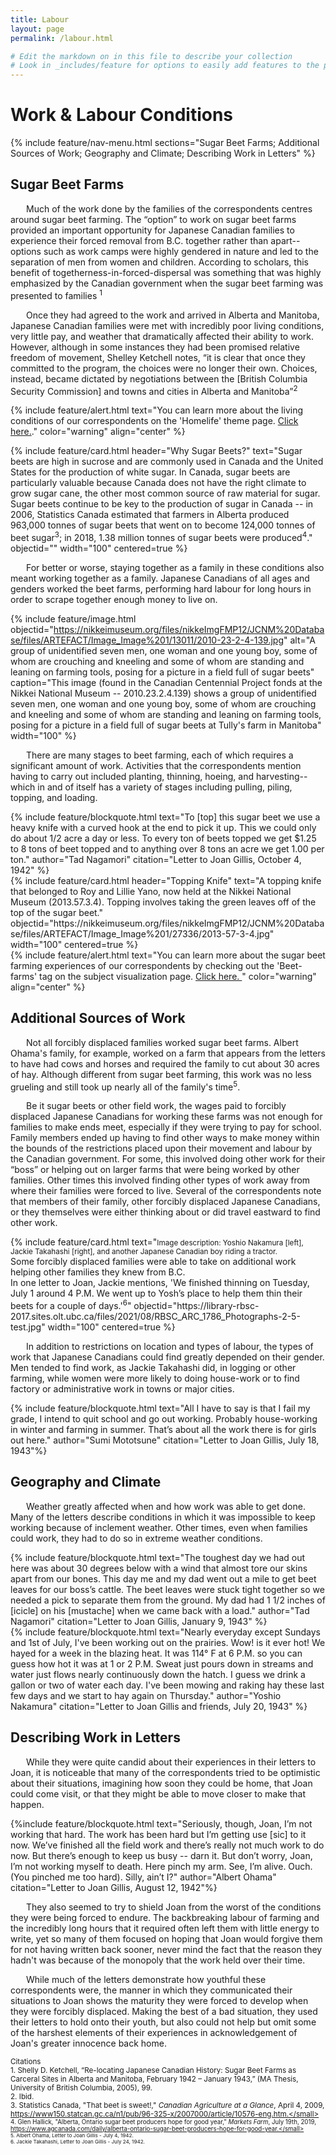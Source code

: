 ```yaml
---
title: Labour
layout: page
permalink: /labour.html

# Edit the markdown on in this file to describe your collection
# Look in _includes/feature for options to easily add features to the page
---
```


# Work & Labour Conditions

{% include feature/nav-menu.html sections="Sugar Beet Farms; Additional Sources of Work; Geography and Climate; Describing Work in Letters" %}

## Sugar Beet Farms

<p style="text-indent: 25px;"> Much of the work done by the families of the correspondents centres around sugar beet farming. The “option” to work on sugar beet farms provided an important opportunity for Japanese Canadian families to experience their forced removal from B.C. together rather than apart--options such as work camps were highly gendered in nature and led to the separation of men from women and children. According to scholars, this benefit of togetherness-in-forced-dispersal was something that was highly emphasized by the Canadian government when the sugar beet farming was presented to families <sup>1</sup></p>
<p style="text-indent: 25px;"> Once they had agreed to the work and arrived in Alberta and Manitoba, Japanese Canadian families were met with incredibly poor living conditions, very little pay, and weather that dramatically affected their ability to work. However, although in some instances they had been promised relative freedom of movement, Shelley Ketchell notes, “it is clear that once they committed to the program, the choices were no longer their own. Choices, instead, became dictated by negotiations between the [British Columbia Security Commission] and towns and cities in Alberta and Manitoba”<sup>2</sup> </p>

{% include feature/alert.html text="You can learn more about the living conditions of our correspondents on the 'Homelife' theme page. <a href="https://ubc-library-rbsc.github.io/gillis-2021/homelife.html"> Click here.</a>." color="warning" align="center" %}

{% include feature/card.html header="Why Sugar Beets?" text="Sugar beets are high in sucrose and are commonly used in Canada and the United States for the production of white sugar. In Canada, sugar beets are particularly valuable because Canada does not have the right climate to grow sugar cane, the other most common source of raw material for sugar. Sugar beets continue to be key to the production of sugar in Canada -- in 2006, Statistics Canada estimated that farmers in Alberta produced 963,000 tonnes of sugar beets that went on to become 124,000 tonnes of beet sugar<sup>3</sup>; in 2018, 1.38 million tonnes of sugar beets were produced<sup>4</sup>." objectid="" width="100" centered=true %}
				
<p style="text-indent: 25px;"> For better or worse, staying together as a family in these conditions also meant working together as a family. Japanese Canadians of all ages and genders worked the beet farms, performing hard labour for long hours in order to scrape together enough money to live on. </p>

{% include feature/image.html objectid="https://nikkeimuseum.org/files/nikkeImgFMP12/JCNM%20Database/files/ARTEFACT/Image_Image%201/13011/2010-23-2-4-139.jpg" alt="A group of unidentified seven men, one woman and one young boy, some of whom are crouching and kneeling and some of whom are standing and leaning on farming tools, posing for a picture in a field full of sugar beets" caption="This image (found in the Canadian Centennial Project fonds at the Nikkei National Museum -- 2010.23.2.4.139) shows a group of unidentified seven men, one woman and one young boy, some of whom are crouching and kneeling and some of whom are standing and leaning on farming tools, posing for a picture in a field full of sugar beets at Tully's farm in Manitoba" width="100" %}

<div class="container">
  <div class="row">
    <div class="col-sm-6 my-auto">
      <p style="text-indent: 25px;">There are many stages to beet farming, each of which requires a significant amount of work. Activities that the correspondents mention having to carry out included planting, thinning, hoeing, and harvesting--which in and of itself has a variety of stages including pulling, piling, topping, and loading. </p>
      {% include feature/blockquote.html text="To [top] this sugar beet we use a heavy knife with a curved hook at the end to pick it up. This we could only do about 1/2 acre a day or less. To every ton of beets topped we get $1.25 to 8 tons of beet topped and to anything over 8 tons an acre we get 1.00 per ton." author="Tad Nagamori" citation="Letter to Joan Gillis, October 4, 1942" %}
    </div>
    <div class="col-sm-6">
      {% include feature/card.html header="Topping Knife" text="A topping knife that belonged to Roy and Lillie Yano, now held at the Nikkei National Museum (2013.57.3.4). Topping involves taking the green leaves off of the top of the sugar beet." objectid="https://nikkeimuseum.org/files/nikkeImgFMP12/JCNM%20Database/files/ARTEFACT/Image_Image%201/27336/2013-57-3-4.jpg" width="100" centered=true %}
    </div>
  </div>
</div>
      {% include feature/alert.html text="You can learn more about the sugar beet farming experiences of our correspondents by checking out the 'Beet-farms' tag on the subject visualization page. <a href="https://ubc-library-rbsc.github.io/gillis-2021_ohd/subjects.html?filter=Beet-farms"> Click here. </a>" color="warning" align="center" %}

## Additional Sources of Work

<div class="container">
	<div class="row">
    <div class="col-md-6 my-auto">
      <p style="text-indent: 25px;">Not all forcibly displaced families worked sugar beet farms. Albert Ohama's family, for example, worked on a farm that appears from the letters to have had cows and horses and required the family to cut about 30 acres of hay. Although different from sugar beet farming, this work was no less grueling and still took up nearly all of the family's time<sup>5</sup>.</p>
      <p style="text-indent: 25px;"> Be it sugar beets or other field work, the wages paid to forcibly displaced Japanese Canadians for working these farms was not enough for families to make ends meet, especially if they were trying to pay for school. Family members ended up having to find other ways to make money within the bounds of the restrictions placed upon their movement and labour by the Canadian government. For some, this involved doing other work for their “boss” or helping out on larger farms that were being worked by other families. Other times this involved finding other types of work away from where their families were forced to live. Several of the correspondents note that members of their family, other forcibly displaced Japanese Canadians, or they themselves were either thinking about or did travel eastward to find other work.</p>
    </div>
		<div class="col-md-6">
      {% include feature/card.html text="<small>Image description: Yoshio Nakamura [left], Jackie Takahashi [right], and another Japanese Canadian boy riding a tractor. </small> <br> Some forcibly displaced families were able to take on additional work helping other families they knew from B.C. <br>In one letter to Joan, Jackie mentions, 'We finished thinning on Tuesday, July 1 around 4 P.M. We went up to Yosh’s place to help them thin their beets for a couple of days.'<sup>6</sup>" objectid="https://library-rbsc-2017.sites.olt.ubc.ca/files/2021/08/RBSC_ARC_1786_Photographs-2-5-test.jpg" width="100" centered=true %}
		</div>
	</div>
</div>

<p style="text-indent: 25px;">In addition to restrictions on location and types of labour, the types of work that Japanese Canadians could find greatly depended on their gender. Men tended to find work, as Jackie Takahashi did, in logging or other farming, while women were more likely to doing house-work or to find factory or administrative work in towns or major cities.</p>

{% include feature/blockquote.html text="All I have to say is that I fail my grade, I intend to quit school and go out working. Probably house-working in winter and farming in summer. That’s about all the work there is for girls out here." author="Sumi Mototsune" citation="Letter to Joan Gillis, July 18, 1943"%}

## Geography and Climate
<p style="text-indent: 25px;">Weather greatly affected when and how work was able to get done. Many of the letters describe conditions in which it was impossible to keep working because of inclement weather. Other times, even when families could work, they had to do so in extreme weather conditions.</p>
<div class="container">
  <div class="row">
    <div class="col-sm-6 border-right my-auto">
    {% include feature/blockquote.html text="The toughest day we had out here was about 30 degrees below with a wind that almost tore our skins apart from our bones. This day me and my dad went out a mile to get beet leaves for our boss’s cattle. The beet leaves were stuck tight together so we needed a pick to separate them from the ground. My dad had 1 1/2 inches of [icicle] on his [mustache] when we came back with a load." author="Tad Nagamori" citation="Letter to Joan Gillis, January 9, 1943" %}
    </div>
    <div class="vr"></div>
    <div class="col-sm-6 my-auto">
    {% include feature/blockquote.html text="Nearly everyday except Sundays and 1st of July, I've been working out on the prairies. Wow! is it ever hot! We hayed for a week in the blazing heat. It was 114° F at 6 P.M. so you can guess how hot it was at 1 or 2 P.M. Sweat just pours down in streams and water just flows nearly continuously down the hatch. I guess we drink a gallon or two of water each day. I've been mowing and raking hay these last few days and we start to hay again on Thursday." author="Yoshio Nakamura" citation="Letter to Joan Gillis and friends, July 20, 1943" %}
    </div>
  </div>
</div>

## Describing Work in Letters

<p style="text-indent: 25px;"> While they were quite candid about their experiences in their letters to Joan, it is noticeable that many of the correspondents tried to be optimistic about their situations, imagining how soon they could be home, that Joan could come visit, or that they might be able to move closer to make that happen.</p>

{%include feature/blockquote.html text="Seriously, though, Joan, I’m not working that hard. The work has been hard but I’m getting use [sic] to it now. We’ve finished all the field work and there’s really not much work to do now. But there’s enough to keep us busy -- darn it. But don’t worry, Joan, I’m not working myself to death. Here pinch my arm. See, I’m alive. Ouch. (You pinched me too hard). Silly, ain’t I?" author="Albert Ohama" citation="Letter to Joan Gillis, August 12, 1942"%}

<p style="text-indent: 25px;"> They also seemed to try to shield Joan from the worst of the conditions they were being forced to endure. The backbreaking labour of farming and the incredibly long hours that it required often left them with little energy to write, yet so many of them focused on hoping that Joan would forgive them for not having written back sooner, never mind the fact that the reason they hadn't was because of the monopoly that the work held over their time.</p>

<p style="text-indent: 25px;"> While much of the letters demonstrate how youthful these correspondents were, the manner in which they communicated their situations to Joan shows the maturity they were forced to develop when they were forcibly displaced. Making the best of a bad situation, they used their letters to hold onto their youth, but also could not help but omit some of the harshest elements of their experiences in acknowledgement of Joan's greater innocence back home.</p>

<small> Citations </small> <br>
<small>1. Shelly D. Ketchell, “Re-locating Japanese Canadian History: Sugar Beet Farms as Carceral Sites in Alberta and Manitoba, February 1942 – January 1943,” (MA Thesis, University of British Columbia, 2005), 99.</small> <br>
<small>2. Ibid.</small> <br>
<small>3. Statistics Canada, "That beet is sweet!," <i>Canadian Agriculture at a Glance</i>, April 4, 2009, https://www150.statcan.gc.ca/n1/pub/96-325-x/2007000/article/10576-eng.htm.</small> <br>
<small>4. Glen Hallick, "Alberta, Ontario sugar beet producers hope for good year," <i>Markets Farm</i>,  July 19th, 2019, https://www.agcanada.com/daily/alberta-ontario-sugar-beet-producers-hope-for-good-year.</small><br>
<small>5. Albert Ohama, Letter to Joan Gillis - July 4, 1942.</small><br>
<small>6. Jackie Takahashi, Letter to Joan Gillis - July 24, 1942.</small>

